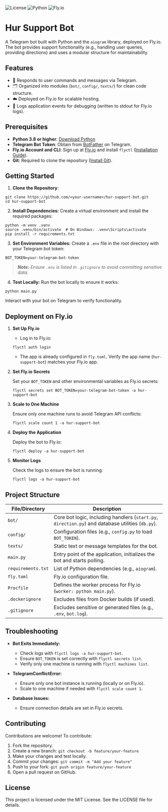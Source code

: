![License](https://img.shields.io/badge/license-MIT-blue.svg)
![Python](https://img.shields.io/badge/python-3.8+-blue.svg)
![Fly.io](https://img.shields.io/badge/deployed-Fly.io-orange.svg)

# Hur Support Bot
A Telegram bot built with Python and the `aiogram` library, deployed on Fly.io. The bot provides support functionality (e.g., handling user queries, providing directions) and uses a modular structure for maintainability.

## Features
- 📩 Responds to user commands and messages via Telegram.
- 🗂️ Organized into modules (`bot/`, `config/`, `texts/`) for clean code structure.
- ☁️ Deployed on Fly.io for scalable hosting.
- 📜 Logs application events for debugging (written to stdout for Fly.io logs).

## Prerequisites
- **Python 3.8 or higher**: [Download Python](https://www.python.org/downloads/)
- **Telegram Bot Token**: Obtain from [BotFather](https://t.me/BotFather) on Telegram.
- **Fly.io Account and CLI**: Sign up at [Fly.io](https://fly.io/) and install `flyctl` ([Installation Guide](https://fly.io/docs/getting-started/installing-flyctl/)).
- **Git**: Required to clone the repository ([Install Git](https://git-scm.com/downloads)).

## Getting Started
1. **Clone the Repository**:
```
git clone https://github.com/<your-username>/hur-support-bot.git
cd hur-support-bot
```


2. **Install Dependencies:** Create a virtual environment and install the required packages:
```
python -m venv .venv
source .venv/bin/activate  # On Windows: .venv\Scripts\activate
pip install -r requirements.txt
```


3. **Set Environment Variables:** Create a `.env` file in the root directory with your Telegram bot token:
```
BOT_TOKEN=your-telegram-bot-token
```
> _**Note:** Ensure `.env` is listed in `.gitignore` to avoid committing sensitive data._

4. **Test Locally:** Run the bot locally to ensure it works:
```
python main.py
```
Interact with your bot on Telegram to verify functionality.


## Deployment on Fly.io
1. **Set Up Fly.io**
   - Log in to Fly.io:
   ```
   flyctl auth login
   ```
   - The app is already configured in `fly.toml`. Verify the app name (`hur-support-bot`) matches your Fly.io app.


2. **Set Fly.io Secrets**
    
    Set your `BOT_TOKEN` and other environmental variables as Fly.io secrets:
    ```
    flyctl secrets set BOT_TOKEN=your-telegram-bot-token -a hur-support-bot
   ```

3. **Scale to One Machine**

    Ensure only one machine runs to avoid Telegram API conflicts:
    ```
   flyctl scale count 1 -a hur-support-bot
   ```

4. **Deploy the Application**
   
    Deploy the bot to Fly.io: 
     ```
     flyctl deploy -a hur-support-bot
     ```

5. **Monitor Logs**

   Check the logs to ensure the bot is running:
    ```
    flyctl logs -a hur-support-bot
      ```


## Project Structure

| File/Directory     | Description                                                                                       |
|--------------------|---------------------------------------------------------------------------------------------------|
| `bot/`             | Core bot logic, including handlers (`start.py`, `direction.py`) and database utilities (`db.py`). |
| `config/`          | Configuration files (e.g., `config.py` to load `BOT_TOKEN`).                                      |
| `texts/`           | Static text or message templates for the bot.                                                     |
| `main.py`          | Entry point of the application, initializes the bot and starts polling.                           |
| `requirements.txt` | List of Python dependencies (e.g., `aiogram`).                                                    |
| `fly.toml`         | Fly.io configuration file.                                                                        |
| `Procfile`         | Defines the worker process for Fly.io (`worker: python main.py`).                                 |
| `.dockerignore`    | Excludes files from Docker builds (if used).                                                      |
| `.gitignore`       | Excludes sensitive or generated files (e.g., `.env`, `bot.log`).                                  |


## Troubleshooting

- **Bot Exits Immediately:**
  - Check logs with `flyctl logs -a hur-support-bot`.
  - Ensure `BOT_TOKEN` is set correctly with `flyctl secrets list`.
  - Verify only one machine is running with `flyctl machines list`.


- **TelegramConflictError:**
  - Ensure only one bot instance is running (locally or on Fly.io).
  - Scale to one machine if needed with `flyctl scale count 1`.


- **Database Issues:**
  - Ensure connection details are set in Fly.io secrets.


## Contributing

Contributions are welcome! To contribute:
1. Fork the repository.
2. Create a new branch: `git checkout -b feature/your-feature`
3. Make your changes and test locally.
4. Commit your changes: `git commit -m "Add your feature"`
5. Push to your fork: `git push origin feature/your-feature`
6. Open a pull request on GitHub.

## License
This project is licensed under the MIT License. See the LICENSE file for details.